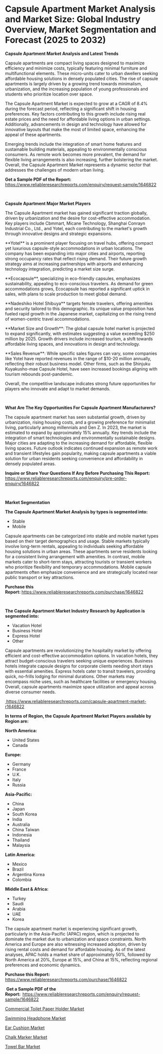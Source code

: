 <p><h1>Capsule Apartment Market Analysis and Market Size: Global Industry Overview, Market Segmentation and Forecast (2025 to 2032)</h1></p><p><strong>Capsule Apartment Market Analysis and Latest Trends</strong></p>
<p><p>Capsule apartments are compact living spaces designed to maximize efficiency and minimize costs, typically featuring minimal furniture and multifunctional elements. These micro-units cater to urban dwellers seeking affordable housing solutions in densely populated cities. The rise of capsule apartments is largely driven by a growing trend towards minimalism, urbanization, and the increasing population of young professionals and students who prioritize location over space.</p><p>The Capsule Apartment Market is expected to grow at a CAGR of 8.4% during the forecast period, reflecting a significant shift in housing preferences. Key factors contributing to this growth include rising real estate prices and the need for affordable living options in urban settings. Additionally, advancements in design and technology have allowed for innovative layouts that make the most of limited space, enhancing the appeal of these apartments.</p><p>Emerging trends include the integration of smart home features and sustainable building materials, appealing to environmentally conscious consumers. As remote work becomes more prevalent, the demand for flexible living arrangements is also increasing, further bolstering the market. Overall, the Capsule Apartment Market represents a dynamic sector that addresses the challenges of modern urban living.</p></p>
<p><strong>Get a Sample PDF of the Report:&nbsp;</strong> <a href="https://www.reliableresearchreports.com/enquiry/request-sample/1646822?utm_campaign=11&utm_medium=2&utm_source=Github&utm_content=ia&utm_term=09022025&utm_id=capsule-apartment">https://www.reliableresearchreports.com/enquiry/request-sample/1646822</a></p>
<p>&nbsp;</p>
<p><strong>Capsule Apartment Major Market Players</strong></p>
<p><p>The Capsule Apartment market has gained significant traction globally, driven by urbanization and the desire for cost-effective accommodation. Key players include Cbmmart, Micane Technology, Shanghai Conrayn Industrial Co., Ltd., and Yotel, each contributing to the market's growth through innovative designs and strategic expansions.</p><p>**Yotel** is a prominent player focusing on travel hubs, offering compact yet luxurious capsule-style accommodations in urban locations. The company has been expanding into major cities and airports, reporting strong occupancy rates that reflect rising demand. Their future growth strategy aims at increasing partnerships with airports and enhancing technology integration, predicting a market size surge.</p><p>**Ecocapsule**, specializing in eco-friendly capsules, emphasizes sustainability, appealing to eco-conscious travelers. As demand for green accommodations grows, Ecocapsule has reported a significant uptick in sales, with plans to scale production to meet global demand.</p><p>**Nadeshiko Hotel Shibuya** targets female travelers, offering amenities and security tailored to this demographic. Its unique value proposition has fueled rapid growth in the Japanese market, capitalizing on the rising trend of women-centric travel accommodations.</p><p>**Market Size and Growth**: The global capsule hotel market is projected to expand significantly, with estimates suggesting a value exceeding $250 million by 2025. Growth drivers include increased tourism, a shift towards affordable living spaces, and innovations in design and technology.</p><p>**Sales Revenue**: While specific sales figures can vary, some companies like Yotel have reported revenues in the range of $10-20 million annually, reflecting their robust business model. Other firms, such as the Shinjuku Kuyakusho-mae Capsule Hotel, have seen increased bookings aligning with tourism rebounds post-pandemic.</p><p>Overall, the competitive landscape indicates strong future opportunities for players who innovate and adapt to market demands.</p></p>
<p>&nbsp;</p>
<p><strong>What Are The Key Opportunities For Capsule Apartment Manufacturers?</strong></p>
<p><p>The capsule apartment market has seen substantial growth, driven by urbanization, rising housing costs, and a growing preference for minimalist living, particularly among millennials and Gen Z. In 2023, the market is estimated to expand by approximately 15% annually. Key trends include the integration of smart technologies and environmentally sustainable designs. Major cities are adapting to the increasing demand for affordable, flexible living spaces. Future outlook indicates continued expansion as remote work and transient lifestyles gain popularity, making capsule apartments a viable solution for urban residents seeking convenience and affordability in densely populated areas.</p></p>
<p><strong>Inquire or Share Your Questions If Any Before Purchasing This Report:</strong> <a href="https://www.reliableresearchreports.com/enquiry/pre-order-enquiry/1646822?utm_campaign=11&utm_medium=2&utm_source=Github&utm_content=ia&utm_term=09022025&utm_id=capsule-apartment">https://www.reliableresearchreports.com/enquiry/pre-order-enquiry/1646822</a></p>
<p>&nbsp;</p>
<p><strong>Market Segmentation</strong></p>
<p><strong>The Capsule Apartment Market Analysis by types is segmented into:</strong></p>
<p><ul><li>Stable</li><li>Mobile</li></ul></p>
<p><p>Capsule apartments can be categorized into stable and mobile market types based on their target demographics and usage. Stable markets typically involve long-term rentals, appealing to individuals seeking affordable housing solutions in urban areas. These apartments serve residents looking for a consistent living arrangement with amenities. In contrast, mobile markets cater to short-term stays, attracting tourists or transient workers who prioritize flexibility and temporary accommodations. Mobile capsule apartments often emphasize convenience and are strategically located near public transport or key attractions.</p></p>
<p><strong>Purchase this Report:&nbsp;</strong><a href="https://www.reliableresearchreports.com/purchase/1646822?utm_campaign=11&utm_medium=2&utm_source=Github&utm_content=ia&utm_term=09022025&utm_id=capsule-apartment">https://www.reliableresearchreports.com/purchase/1646822</a></p>
<p>&nbsp;</p>
<p><strong>The Capsule Apartment Market Industry Research by Application is segmented into:</strong></p>
<p><ul><li>Vacation Hotel</li><li>Business Hotel</li><li>Express Hotel</li><li>Other</li></ul></p>
<p><p>Capsule apartments are revolutionizing the hospitality market by offering efficient and cost-effective accommodation options. In vacation hotels, they attract budget-conscious travelers seeking unique experiences. Business hotels integrate capsule designs for corporate clients needing short stays with essential amenities. Express hotels cater to transit travelers, providing quick, no-frills lodging for minimal durations. Other markets may encompass niche uses, such as healthcare facilities or emergency housing. Overall, capsule apartments maximize space utilization and appeal across diverse consumer needs.</p></p>
<p><a href="https://www.reliableresearchreports.com/capsule-apartment-market-r1646822?utm_campaign=11&utm_medium=2&utm_source=Github&utm_content=ia&utm_term=09022025&utm_id=capsule-apartment">&nbsp;https://www.reliableresearchreports.com/capsule-apartment-market-r1646822</a></p>
<p><strong>In terms of Region, the Capsule Apartment Market Players available by Region are:</strong></p>
<p>
    <p> <strong> North America: </strong>
        <ul>
            <li>United States</li>
            <li>Canada</li>
        </ul>
        </p> 
    <p> <strong> Europe: </strong>
        <ul>
            <li>Germany</li>
            <li>France</li>
            <li>U.K.</li>
            <li>Italy</li>
            <li>Russia</li>
        </ul>
        </p> 
    <p> <strong> Asia-Pacific: </strong>
        <ul>
            <li>China</li>
            <li>Japan</li>
            <li>South Korea</li>
            <li>India</li>
            <li>Australia</li>
            <li>China Taiwan</li>
            <li>Indonesia</li>
            <li>Thailand</li>
            <li>Malaysia</li>
        </ul>
        </p> 
    <p> <strong> Latin America: </strong>
        <ul>
            <li>Mexico</li>
            <li>Brazil</li>
            <li>Argentina Korea</li>
            <li>Colombia</li>
        </ul>
        </p> 
    <p> <strong> Middle East & Africa: </strong>
        <ul>
            <li>Turkey</li>
            <li>Saudi</li>
            <li>Arabia</li>
            <li>UAE</li>
            <li>Korea</li>
        </ul>
    </p>
    </p>
<p><p>The capsule apartment market is experiencing significant growth, particularly in the Asia-Pacific (APAC) region, which is projected to dominate the market due to urbanization and space constraints. North America and Europe are also witnessing increased adoption, driven by rising rental costs and demand for affordable housing. As of the latest analyses, APAC holds a market share of approximately 50%, followed by North America at 20%, Europe at 15%, and China at 15%, reflecting regional preferences and economic dynamics.</p></p>
<p><strong>Purchase this Report: </strong><a href="https://www.reliableresearchreports.com/purchase/1646822?utm_campaign=11&utm_medium=2&utm_source=Github&utm_content=ia&utm_term=09022025&utm_id=capsule-apartment">https://www.reliableresearchreports.com/purchase/1646822</a></p>
<p>&nbsp;<strong>Get a Sample PDF of the Report:&nbsp;&nbsp;</strong><a href="https://www.reliableresearchreports.com/enquiry/request-sample/1646822?utm_campaign=11&utm_medium=2&utm_source=Github&utm_content=ia&utm_term=09022025&utm_id=capsule-apartment">https://www.reliableresearchreports.com/enquiry/request-sample/1646822</a></p>
<p><strong></strong></p>
<p><p><a href="https://github.com/amoakuolaopa/Market-Research-Report-List-1/blob/main/commercial-toilet-paper-holder-market.md?utm_campaign=11&utm_medium=2&utm_source=Github&utm_content=ia&utm_term=09022025&utm_id=capsule-apartment">Commercial Toilet Paper Holder Market</a></p><p><a href="https://github.com/tszkintruca/Market-Research-Report-List-1/blob/main/swimming-headphone-market.md?utm_campaign=11&utm_medium=2&utm_source=Github&utm_content=ia&utm_term=09022025&utm_id=capsule-apartment">Swimming Headphone Market</a></p><p><a href="https://github.com/abuugjetaj/Market-Research-Report-List-1/blob/main/ear-cushion-market.md?utm_campaign=11&utm_medium=2&utm_source=Github&utm_content=ia&utm_term=09022025&utm_id=capsule-apartment">Ear Cushion Market</a></p><p><a href="https://github.com/rabiumofer/Market-Research-Report-List-1/blob/main/chalk-marker-market.md?utm_campaign=11&utm_medium=2&utm_source=Github&utm_content=ia&utm_term=09022025&utm_id=capsule-apartment">Chalk Marker Market</a></p><p><a href="https://github.com/aidelndasse/Market-Research-Report-List-1/blob/main/towel-bar-market.md?utm_campaign=11&utm_medium=2&utm_source=Github&utm_content=ia&utm_term=09022025&utm_id=capsule-apartment">Towel Bar Market</a></p></p>